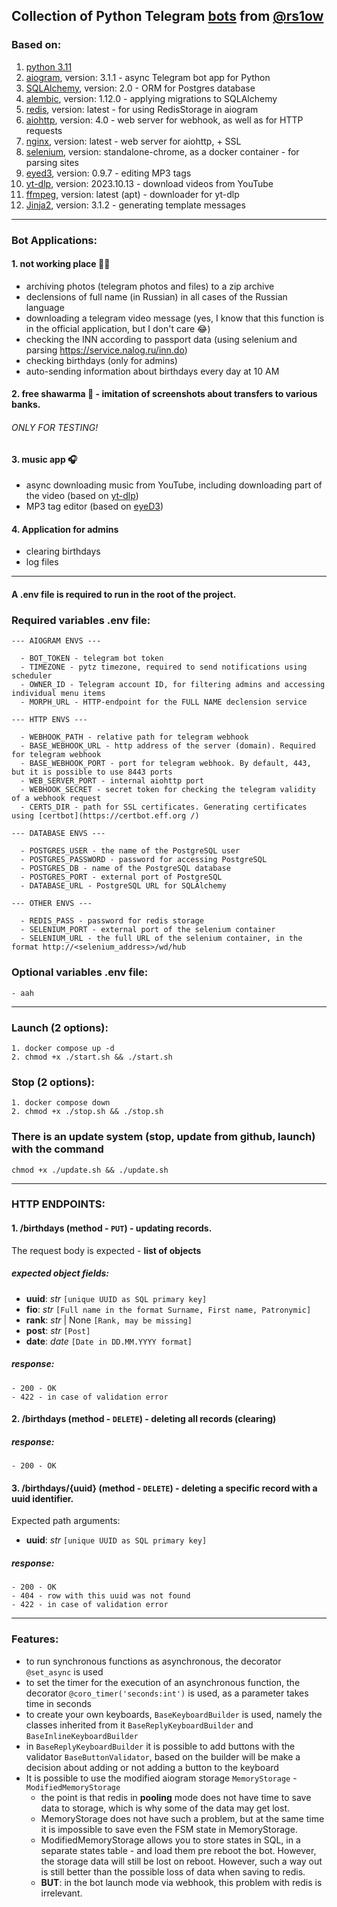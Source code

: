 ## Collection of Python Telegram [bots](https://t.me/idiotDiaryV2Bot) from [@rs1ow](https://t.me/rs1ow )

### Based on:

1. [python 3.11](https://www.python.org/downloads/release/python-3110)
2. [aiogram](https://aiogram.dev), version: 3.1.1 - async Telegram bot app for Python
3. [SQLAlchemy](https://www.sqlalchemy.org), version: 2.0 - ORM for Postgres database
4. [alembic](https://alembic.sqlalchemy.org/en/latest), version: 1.12.0 - applying migrations to SQLAlchemy
5. [redis](https://redis.io/docs/connect/clients/python), version: latest - for using RedisStorage in aiogram
6. [aiohttp](https://docs.aiohttp.org/en/stable), version: 4.0 - web server for webhook, as well as for HTTP requests
7. [nginx](https://hub.docker.com/_/nginx), version: latest - web server for aiohttp, + SSL
8. [selenium](https://hub.docker.com/r/selenium/standalone-chrome), version: standalone-chrome, as a docker container -
   for parsing sites
9. [eyed3](https://eyed3.readthedocs.io/en/latest), version: 0.9.7 - editing MP3 tags
10. [yt-dlp](https://github.com/yt-dlp/yt-dlp), version: 2023.10.13 - download videos from YouTube
11. [ffmpeg](https://www.ffmpeg.org), version: latest (apt) - downloader for yt-dlp
12. [Jinja2](https://jinja.palletsprojects.com), version: 3.1.2 - generating template messages

---

### Bot Applications:

#### 1. not working place 😶‍🌫️

- archiving photos (telegram photos and files) to a zip archive
- declensions of full name (in Russian) in all cases of the Russian language
- downloading a telegram video message (yes, I know that this function is in the official application, but I don't care
  😂)
- checking the INN according to passport data (using selenium and parsing https://service.nalog.ru/inn.do)
- checking birthdays (only for admins)
- auto-sending information about birthdays every day at 10 AM

#### 2. free shawarma 🌯 - imitation of screenshots about transfers to various banks.

###### ONLY FOR TESTING!

#### 3. music app 🎧

- async downloading music from YouTube, including downloading part of the video (based
  on [yt-dlp](https://github.com/yt-dlp/yt-dlp))
- MP3 tag editor (based on [eyeD3](https://eyed3.readthedocs.io/en/latest))

#### 4. Application for admins

- clearing birthdays
- log files

---

#### A .env file is required to run in the root of the project.

### Required variables .env file:

    --- AIOGRAM ENVS ---
    
      - BOT_TOKEN - telegram bot token
      - TIMEZONE - pytz timezone, required to send notifications using scheduler
      - OWNER_ID - Telegram account ID, for filtering admins and accessing individual menu items
      - MORPH_URL - HTTP-endpoint for the FULL NAME declension service
    
    --- HTTP ENVS ---
    
      - WEBHOOK_PATH - relative path for telegram webhook
      - BASE_WEBHOOK_URL - http address of the server (domain). Required for telegram webhook
      - BASE_WEBHOOK_PORT - port for telegram webhook. By default, 443, but it is possible to use 8443 ports
      - WEB_SERVER_PORT - internal aiohttp port
      - WEBHOOK_SECRET - secret token for checking the telegram validity of a webhook request
      - CERTS_DIR - path for SSL certificates. Generating certificates using [certbot](https://certbot.eff.org /)
    
    --- DATABASE ENVS ---
    
      - POSTGRES_USER - the name of the PostgreSQL user
      - POSTGRES_PASSWORD - password for accessing PostgreSQL
      - POSTGRES_DB - name of the PostgreSQL database
      - POSTGRES_PORT - external port of PostgreSQL
      - DATABASE_URL - PostgreSQL URL for SQLAlchemy
    
    --- OTHER ENVS ---
    
      - REDIS_PASS - password for redis storage
      - SELENIUM_PORT - external port of the selenium container
      - SELENIUM_URL - the full URL of the selenium container, in the format http://<selenium_address>/wd/hub

### Optional variables .env file:

    - aah

---

### Launch (2 options):

    1. docker compose up -d
    2. chmod +x ./start.sh && ./start.sh

### Stop (2 options):

    1. docker compose down
    2. chmod +x ./stop.sh && ./stop.sh

### There is an update system (stop, update from github, launch) with the command

    chmod +x ./update.sh && ./update.sh

---

### HTTP ENDPOINTS:

#### 1. /birthdays (method - `PUT`) - updating records.

The request body is expected - **list of objects**

##### expected object fields:

- **uuid**: _str_ `[unique UUID as SQL primary key]`
- **fio**: _str_ `[Full name in the format Surname, First name, Patronymic]`
- **rank**: _str_ | None `[Rank, may be missing]`
- **post**: _str_ `[Post]`
- **date**: _date_ `[Date in DD.MM.YYYY format]`

##### response:

    - 200 - OK
    - 422 - in case of validation error

#### 2. **/birthdays** (method - `DELETE`) - deleting all records (clearing)

##### response:

    - 200 - OK

#### 3. **/birthdays/{uuid}** (method - `DELETE`) - deleting a specific record with a uuid identifier.

Expected path arguments:

- **uuid**: _str_ `[unique UUID as SQL primary key]`

##### response:

    - 200 - OK
    - 404 - row with this uuid was not found
    - 422 - in case of validation error

---

### Features:

- to run synchronous functions as asynchronous, the decorator `@set_async` is used
- to set the timer for the execution of an asynchronous function, the decorator `@coro_timer('seconds:int')` is used, as
  a parameter takes time in seconds
- to create your own keyboards, `BaseKeyboardBuilder` is used, namely the classes inherited from it
  `BaseReplyKeyboardBuilder` and `BaseInlineKeyboardBuilder`
- in `BaseReplyKeyboardBuilder` it is possible to add buttons with the validator `BaseButtonValidator`, based on the
  builder will be
  make a decision about adding or not adding a button to the keyboard
- It is possible to use the modified aiogram storage `MemoryStorage` - `ModifiedMemoryStorage`
    - the point is that redis in **pooling** mode does not have time to save data to storage, which is why some of the
      data may get lost.
    - MemoryStorage does not have such a problem, but at the same time it is impossible to save even the FSM state in
      MemoryStorage.
    - ModifiedMemoryStorage allows you to store states in SQL, in a separate states table - and load them pre
      reboot the bot. However, the storage data will still be lost on reboot. However, such a way out is still
      better than the possible loss of data when saving to redis.
    - **BUT**: in the bot launch mode via webhook, this problem with redis is irrelevant.